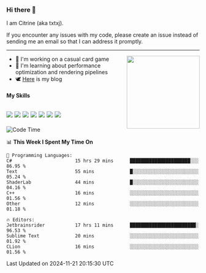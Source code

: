 ### Hi there 👋

I am Citrine (aka txtxj).

If you encounter any issues with my code, please create an issue instead of sending me an email so that I can address it promptly.

---

<img align="right" height="190" src="http://github-profile-summary-cards.vercel.app/api/cards/stats?username=txtxj&theme=vue">

- 🌱 I'm working on a casual card game
- 📖 I'm learning about performance optimization and rendering pipelines
- 🕊️ [Here](https://txtxj.top) is my blog

#### My Skills

![](https://img.shields.io/badge/Unity-000000?logo=unity&logoColor=fff)
![](https://img.shields.io/badge/C%23-239120?logo=csharp&logoColor=fff)
![](https://img.shields.io/badge/Python-3e74a2?logo=python&logoColor=fff)
![](https://img.shields.io/badge/C++-65318e?logo=cplusplus&logoColor=fff)
![](https://img.shields.io/badge/Vue-4FC08D?logo=vuedotjs&logoColor=fff)
![](https://img.shields.io/badge/Blender-f5792a?logo=blender&logoColor=fff)
![](https://img.shields.io/badge/MS%20SQL-cc2927?logo=microsoftsqlserver&logoColor=fff)
---

<!--START_SECTION:waka-->
![Code Time](http://img.shields.io/badge/Code%20Time-2%2C251%20hrs%2021%20mins-blue)

📊 **This Week I Spent My Time On** 

```text
💬 Programming Languages: 
C#                       15 hrs 29 mins      ██████████████████████░░░   86.95 % 
Text                     55 mins             █░░░░░░░░░░░░░░░░░░░░░░░░   05.24 % 
ShaderLab                44 mins             █░░░░░░░░░░░░░░░░░░░░░░░░   04.16 % 
C++                      16 mins             ░░░░░░░░░░░░░░░░░░░░░░░░░   01.56 % 
Other                    12 mins             ░░░░░░░░░░░░░░░░░░░░░░░░░   01.18 % 

🔥 Editors: 
Jetbrainsrider           17 hrs 11 mins      ████████████████████████░   96.53 % 
Sublime Text             20 mins             ░░░░░░░░░░░░░░░░░░░░░░░░░   01.92 % 
CLion                    16 mins             ░░░░░░░░░░░░░░░░░░░░░░░░░   01.56 % 
```


 Last Updated on 2024-11-21 20:15:30 UTC
<!--END_SECTION:waka-->
